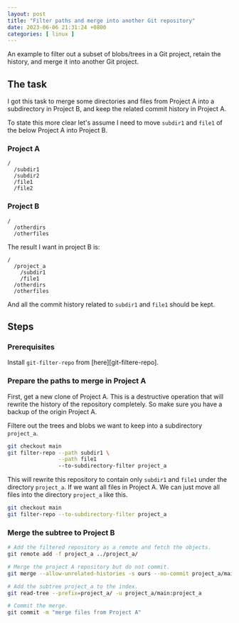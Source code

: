 ```yaml
---
layout: post
title: "Filter paths and merge into another Git repository"
date: 2023-06-06 21:31:24 +0800
categories: [ linux ]
---
```


An example to filter out a subset of blobs/trees in a Git project, retain the history, and merge it into another Git project.

<!-- more -->

## The task

I got this task to merge some directories and files from Project A into a subdirectory in Project B, and keep the related commit history in Project A.

To state this more clear let's assume I need to move `subdir1` and `file1` of the below Project A into Project B.

### Project A

``` text
/
  /subdir1
  /subdir2
  /file1
  /file2
```

### Project B

``` text
/
  /otherdirs
  /otherfiles
```

The result I want in project B is:

``` text
/
  /project_a
    /subdir1
    /file1
  /otherdirs
  /otherfiles
```

And all the commit history related to `subdir1` and `file1` should be kept.

## Steps

### Prerequisites

Install `git-filter-repo` from [here][git-filtere-repo].

### Prepare the paths to merge in Project A

First, get a new clone of Project A.
This is a destructive operation that will rewrite the history of the repository completely.
So make sure you have a backup of the origin Project A.

Filtere out the trees and blobs we want to keep into a subdirectory `project_a`.

``` bash
git checkout main
git filter-repo --path subdir1 \
                --path file1
                --to-subdirectory-filter project_a
```

This will rewrite this repository to contain only `subdir1` and `file1` under the directory `project_a`.
If we want all files in Project A.
We can just move all files into the directory `project_a` like this.

``` bash
git checkout main
git filter-repo --to-subdirectory-filter project_a
```

### Merge the subtree to Project B

``` bash
# Add the filtered repository as a remote and fetch the objects.
git remote add -f project_a ../project_a/

# Merge the project A repository but do not commit.
git merge --allow-unrelated-histories -s ours --no-commit project_a/main

# Add the subtree project_a to the index.
git read-tree --prefix=project_a/ -u project_a/main:project_a

# Commit the merge.
git commit -m "merge files from Project A"
```

[git-filter-repo]:  https://github.com/newren/git-filter-repo

